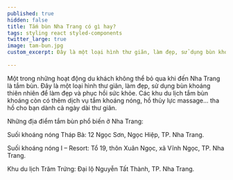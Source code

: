 ```yaml
---
published: true
hidden: false
title: Tắm bùn Nha Trang có gì hay?
tags: styling react styled-components
twitter_large: true
image: tam-bun.jpg
custom_excerpt: Đây là một loại hình thư giãn, làm đẹp, sử dụng bùn khoáng thiên nhiên để làm đẹp và phục hồi sức khỏe.
 
---
```


Một trong những hoạt động du khách không thể bỏ qua khi đến Nha Trang là tắm bùn. Đây là một loại hình thư giãn, làm đẹp, sử dụng bùn khoáng thiên nhiên để làm đẹp và phục hồi sức khỏe. Các khu du lịch tắm bùn khoáng còn có thêm dịch vụ tắm khoáng nóng, hồ thủy lực massage… tha hồ cho bạn dành cả ngày dài thư giãn.

Những địa điểm tắm bùn phổ biến ở Nha Trang:

Suối khoáng nóng Tháp Bà: 12 Ngọc Sơn, Ngọc Hiệp, TP. Nha Trang.

Suối khoáng nóng I – Resort: Tổ 19, thôn Xuân Ngọc, xã Vĩnh Ngọc, TP. Nha Trang.

Khu du lịch Trăm Trứng: Đại lộ Nguyễn Tất Thành, TP. Nha Trang.






